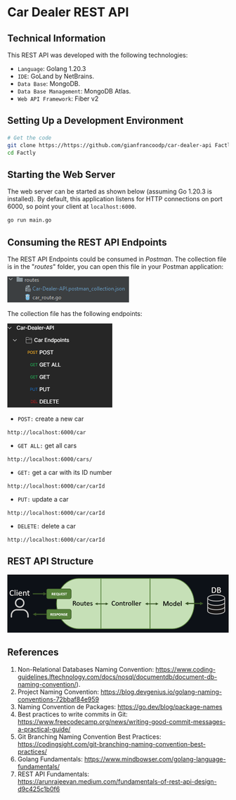 # Car Dealer REST API

## Technical Information
This REST API was developed with the following technologies:
* `Language`: Golang 1.20.3
* `IDE`: GoLand by NetBrains.
* `Data Base`: MongoDB. 
* `Data Base Management`: MongoDB Atlas.
* `Web API Framework`: Fiber v2


## Setting Up a Development Environment

```bash
# Get the code
git clone https://https://github.com/gianfrancoodp/car-dealer-api Factly
cd Factly
```

## Starting the Web Server

The web server can be started as shown below (assuming Go 1.20.3 is installed). By default, this application listens for
HTTP connections on port 6000, so point your client at
`localhost:6000`.

 ```bash
 go run main.go
```

## Consuming the REST API Endpoints

The REST API Endpoints could be consumed in *Postman*. The collection file is in the "*routes*" folder, you can open this file in your Postman application:

![Postman-Collection](https://github.com/gianfrancoodp/car-dealer-api/blob/master/doc/Postman_collection.png)

The collection file has the following endpoints:

![Endpoints.png](https://github.com/gianfrancoodp/car-dealer-api/blob/master/doc/endpoints.png)

* `POST:` create a new car
```
http://localhost:6000/car
```
* `GET ALL:` get all cars
```
http://localhost:6000/cars/
```
* `GET:` get a car with its ID number
```
http://localhost:6000/car/carId
```
* `PUT:` update a car
```
http://localhost:6000/car/carId
```
* `DELETE:` delete a car
```
http://localhost:6000/car/carId
```

## REST API Structure

![rest-api-structure.png](https://github.com/gianfrancoodp/car-dealer-api/blob/master/doc/rest-api-structure.png)

## References
1. Non-Relational Databases Naming Convention: https://www.coding-guidelines.lftechnology.com/docs/nosql/documentdb/document-db-naming-convention/).
2. Project Naming Convention: https://blog.devgenius.io/golang-naming-conventions-72bbaf84e959
3. Naming Convention de Packages: https://go.dev/blog/package-names
4. Best practices to write commits in Git: https://www.freecodecamp.org/news/writing-good-commit-messages-a-practical-guide/
5. Git Branching Naming Convention Best Practices: https://codingsight.com/git-branching-naming-convention-best-practices/
6. Golang Fundamentals: https://www.mindbowser.com/golang-language-fundamentals/
7. REST API Fundamentals: https://arunrajeevan.medium.com/fundamentals-of-rest-api-design-d9c425c1b0f6
